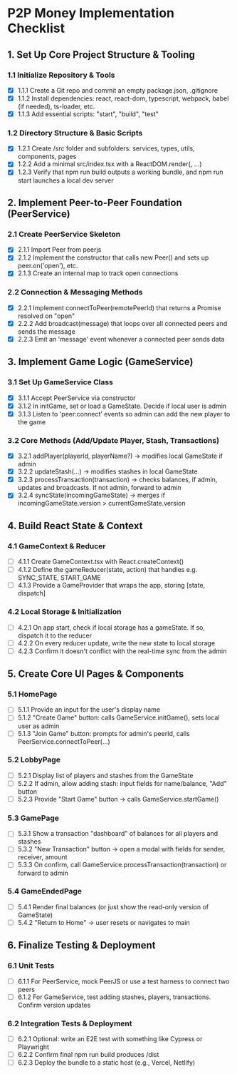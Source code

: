 # P2P Money Implementation Checklist

## 1. Set Up Core Project Structure & Tooling

### 1.1 Initialize Repository & Tools
- [x] 1.1.1 Create a Git repo and commit an empty package.json, .gitignore
- [x] 1.1.2 Install dependencies: react, react-dom, typescript, webpack, babel (if needed), ts-loader, etc.
- [x] 1.1.3 Add essential scripts: "start", "build", "test"

### 1.2 Directory Structure & Basic Scripts
- [x] 1.2.1 Create /src folder and subfolders: services, types, utils, components, pages
- [x] 1.2.2 Add a minimal src/index.tsx with a ReactDOM.render(<App />, ...)
- [x] 1.2.3 Verify that npm run build outputs a working bundle, and npm run start launches a local dev server

## 2. Implement Peer-to-Peer Foundation (PeerService)

### 2.1 Create PeerService Skeleton
- [x] 2.1.1 Import Peer from peerjs
- [x] 2.1.2 Implement the constructor that calls new Peer() and sets up peer.on('open'), etc.
- [x] 2.1.3 Create an internal map to track open connections

### 2.2 Connection & Messaging Methods
- [x] 2.2.1 Implement connectToPeer(remotePeerId) that returns a Promise resolved on "open"
- [x] 2.2.2 Add broadcast(message) that loops over all connected peers and sends the message
- [x] 2.2.3 Emit an 'message' event whenever a connected peer sends data

## 3. Implement Game Logic (GameService)

### 3.1 Set Up GameService Class
- [x] 3.1.1 Accept PeerService via constructor
- [x] 3.1.2 In initGame, set or load a GameState. Decide if local user is admin
- [x] 3.1.3 Listen to 'peer:connect' events so admin can add the new player to the game

### 3.2 Core Methods (Add/Update Player, Stash, Transactions)
- [x] 3.2.1 addPlayer(playerId, playerName?) → modifies local GameState if admin
- [x] 3.2.2 updateStash(...) → modifies stashes in local GameState
- [x] 3.2.3 processTransaction(transaction) → checks balances, if admin, updates and broadcasts. If not admin, forward to admin
- [x] 3.2.4 syncState(incomingGameState) → merges if incomingGameState.version > currentGameState.version

## 4. Build React State & Context

### 4.1 GameContext & Reducer
- [ ] 4.1.1 Create GameContext.tsx with React.createContext()
- [ ] 4.1.2 Define the gameReducer(state, action) that handles e.g. SYNC_STATE, START_GAME
- [ ] 4.1.3 Provide a GameProvider that wraps the app, storing [state, dispatch]

### 4.2 Local Storage & Initialization
- [ ] 4.2.1 On app start, check if local storage has a gameState. If so, dispatch it to the reducer
- [ ] 4.2.2 On every reducer update, write the new state to local storage
- [ ] 4.2.3 Confirm it doesn't conflict with the real-time sync from the admin

## 5. Create Core UI Pages & Components

### 5.1 HomePage
- [ ] 5.1.1 Provide an input for the user's display name
- [ ] 5.1.2 "Create Game" button: calls GameService.initGame(), sets local user as admin
- [ ] 5.1.3 "Join Game" button: prompts for admin's peerId, calls PeerService.connectToPeer(...)

### 5.2 LobbyPage
- [ ] 5.2.1 Display list of players and stashes from the GameState
- [ ] 5.2.2 If admin, allow adding stash: input fields for name/balance, "Add" button
- [ ] 5.2.3 Provide "Start Game" button → calls GameService.startGame()

### 5.3 GamePage
- [ ] 5.3.1 Show a transaction "dashboard" of balances for all players and stashes
- [ ] 5.3.2 "New Transaction" button → open a modal with fields for sender, receiver, amount
- [ ] 5.3.3 On confirm, call GameService.processTransaction(transaction) or forward to admin

### 5.4 GameEndedPage
- [ ] 5.4.1 Render final balances (or just show the read-only version of GameState)
- [ ] 5.4.2 "Return to Home" → user resets or navigates to main

## 6. Finalize Testing & Deployment

### 6.1 Unit Tests
- [ ] 6.1.1 For PeerService, mock PeerJS or use a test harness to connect two peers
- [ ] 6.1.2 For GameService, test adding stashes, players, transactions. Confirm version updates

### 6.2 Integration Tests & Deployment
- [ ] 6.2.1 Optional: write an E2E test with something like Cypress or Playwright
- [ ] 6.2.2 Confirm final npm run build produces /dist
- [ ] 6.2.3 Deploy the bundle to a static host (e.g., Vercel, Netlify) 